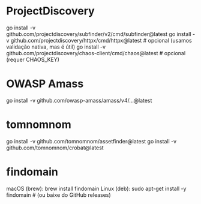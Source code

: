 # ProjectDiscovery
go install -v github.com/projectdiscovery/subfinder/v2/cmd/subfinder@latest
go install -v github.com/projectdiscovery/httpx/cmd/httpx@latest   # opcional (usamos validação nativa, mas é útil)
go install -v github.com/projectdiscovery/chaos-client/cmd/chaos@latest  # opcional (requer CHAOS_KEY)

# OWASP Amass
go install -v github.com/owasp-amass/amass/v4/...@latest

# tomnomnom
go install -v github.com/tomnomnom/assetfinder@latest
go install -v github.com/tomnomnom/crobat@latest

# findomain
macOS (brew):    brew install findomain
Linux (deb):     sudo apt-get install -y findomain   # (ou baixe do GitHub releases)

